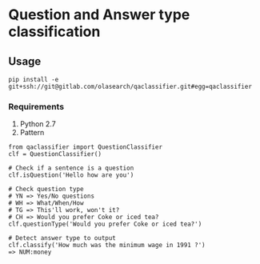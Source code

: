 # Question and Answer type classification

## Usage

````
pip install -e git+ssh://git@gitlab.com/olasearch/qaclassifier.git#egg=qaclassifier
````

### Requirements

1. Python 2.7
2. Pattern


````
from qaclassifier import QuestionClassifier
clf = QuestionClassifier()

# Check if a sentence is a question
clf.isQuestion('Hello how are you')

# Check question type
# YN => Yes/No questions
# WH => What/When/How
# TG => This'll work, won't it?
# CH => Would you prefer Coke or iced tea?
clf.questionType('Would you prefer Coke or iced tea?')

# Detect answer type to output
clf.classify('How much was the minimum wage in 1991 ?')
=> NUM:money
````
